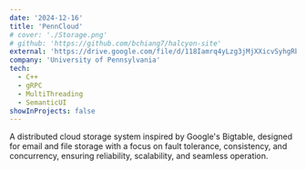 ```yaml
---
date: '2024-12-16'
title: 'PennCloud'
# cover: './Storage.png'
# github: 'https://github.com/bchiang7/halcyon-site'
external: 'https://drive.google.com/file/d/118Iamrq4yLzg3jMjXXicvSyhgRbKGpPn/view?usp=sharing'
company: 'University of Pennsylvania'
tech:
  - C++
  - gRPC
  - MultiThreading
  - SemanticUI
showInProjects: false
---
```


A distributed cloud storage system inspired by Google's Bigtable, designed for email and file storage with a focus on fault tolerance, consistency, and concurrency, ensuring reliability, scalability, and seamless operation.

